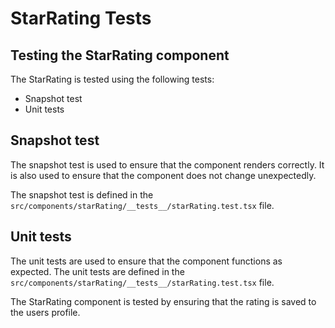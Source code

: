 # StarRating Tests

## Testing the StarRating component

The StarRating is tested using the following tests:

- Snapshot test
- Unit tests

## Snapshot test

The snapshot test is used to ensure that the component renders correctly. It is also used to ensure that the component does not change unexpectedly.

The snapshot test is defined in the `src/components/starRating/__tests__/starRating.test.tsx` file.

## Unit tests

The unit tests are used to ensure that the component functions as expected. The unit tests are defined in the `src/components/starRating/__tests__/starRating.test.tsx` file.

The StarRating component is tested by ensuring that the rating is saved to the users profile.
